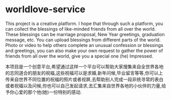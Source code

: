 # worldlove-service

This project is a creative platform. I hope that through such a platform, you can collect the blessings of like-minded friends from all over the world. These blessings can be marriage proposal, New Year greetings, graduation message, etc. You can upload blessings from different parts of the world. Photo or video to help others complete an unusual confession or blessings and greetings, you can also make your own request to gather the power of friends from all over the world, give you a special one (he) Impressed.

本项目是一个创意平台,希望通过这样一个平台可以帮助大家搜集来自全世界各地的志同道合的朋友的祝福,这些祝福可以是求婚,新年问候,毕业留言等等,你可以上传来自世界不同位置的祝福的照片或者视屏,去帮助别人完成一段非统寻常的表白或者祝福以及问候,你也可以自己发起请求,去汇集来自世界各地的小伙伴的力量,给予你心爱的那个他(她)一份特别的感动.
